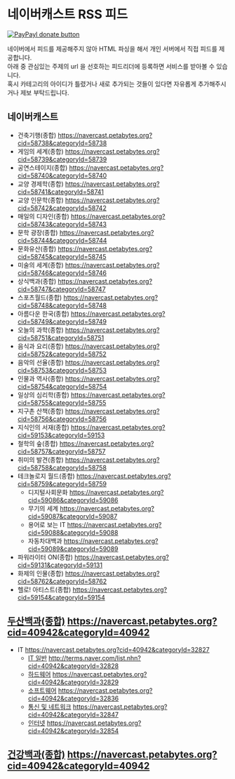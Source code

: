 네이버캐스트 RSS 피드
==============

[![PayPayl donate button](https://img.shields.io/badge/paypal-donate-yellow.svg)](https://www.paypal.com/cgi-bin/webscr?cmd=_donations&business=MGCVHFBUUMSN6&lc=KR&item_name=navercast%20rss%20feed&currency_code=USD&bn=PP%2dDonationsBF%3abtn_donateCC_LG%2egif%3aNonHosted "Donate once-off to this project using Paypal")

네이버에서 피드를 제공해주지 않아 HTML 파싱을 해서 개인 서버에서 직접 피드를 제공합니다.  
아래 중 관심있는 주제의 url 을 선호하는 피드리더에 등록하면 서비스를 받아볼 수 있습니다.  
혹시 카테고리의 아이디가 틀렸거나 새로 추가되는 것들이 있다면 자유롭게 추가해주시거나 제보 부탁드립니다.

## 네이버캐스트
* 건축기행(종합) https://navercast.petabytes.org?cid=58738&categoryId=58738
* 게임의 세계(종합) https://navercast.petabytes.org?cid=58739&categoryId=58739
* 공연스테이지(종합) https://navercast.petabytes.org?cid=58740&categoryId=58740
* 교양 경제학(종합) https://navercast.petabytes.org?cid=58741&categoryId=58741
* 교양 인문학(종합) https://navercast.petabytes.org?cid=58742&categoryId=58742
* 매일의 디자인(종합) https://navercast.petabytes.org?cid=58743&categoryId=58743
* 문학 광장(종합) https://navercast.petabytes.org?cid=58744&categoryId=58744
* 문화유산(종합) https://navercast.petabytes.org?cid=58745&categoryId=58745
* 미술의 세계(종합) https://navercast.petabytes.org?cid=58746&categoryId=58746
* 상식백과(종합) https://navercast.petabytes.org?cid=58747&categoryId=58747
* 스포츠월드(종합) https://navercast.petabytes.org?cid=58748&categoryId=58748
* 아름다운 한국(종합) https://navercast.petabytes.org?cid=58749&categoryId=58749
* 오늘의 과학(종합) https://navercast.petabytes.org?cid=58751&categoryId=58751
* 음식과 요리(종합) https://navercast.petabytes.org?cid=58752&categoryId=58752
* 음악의 선율(종합) https://navercast.petabytes.org?cid=58753&categoryId=58753
* 인물과 역사(종합) https://navercast.petabytes.org?cid=58754&categoryId=58754
* 일상의 심리학(종합) https://navercast.petabytes.org?cid=58755&categoryId=58755
* 지구촌 산책(종합) https://navercast.petabytes.org?cid=58756&categoryId=58756
* 지식인의 서재(종합) https://navercast.petabytes.org?cid=59153&categoryId=59153
* 철학의 숲(종합) https://navercast.petabytes.org?cid=58757&categoryId=58757
* 취미의 발견(종합) https://navercast.petabytes.org?cid=58758&categoryId=58758
* 테크놀로지 월드(종합) https://navercast.petabytes.org?cid=58759&categoryId=58759
  * 디지털사회문화 https://navercast.petabytes.org?cid=59086&categoryId=59086
  * 무기의 세계 https://navercast.petabytes.org?cid=59087&categoryId=59087
  * 용어로 보는 IT https://navercast.petabytes.org?cid=59088&categoryId=59088
  * 자동차대백과 https://navercast.petabytes.org?cid=59089&categoryId=59089
* 파워라이터 ON(종합) https://navercast.petabytes.org?cid=59131&categoryId=59131
* 화제의 인물(종합) https://navercast.petabytes.org?cid=58762&categoryId=58762
* 헬로! 아티스트(종합) https://navercast.petabytes.org?cid=59154&categoryId=59154

## [두산백과(종합)](http://terms.naver.com/list.nhn?cid=40942&categoryId=40942) https://navercast.petabytes.org?cid=40942&categoryId=40942
* IT https://navercast.petabytes.org?cid=40942&categoryId=32827
  * [IT 일반](http://terms.naver.com/list.nhn?cid=40942&categoryId=32828) http://terms.naver.com/list.nhn?cid=40942&categoryId=32828
  * [하드웨어](http://terms.naver.com/list.nhn?cid=40942&categoryId=32829) https://navercast.petabytes.org?cid=40942&categoryId=32829
  * [소프트웨어](http://terms.naver.com/list.nhn?cid=40942&categoryId=32836) https://navercast.petabytes.org?cid=40942&categoryId=32836
  * [통신 및 네트워크](http://terms.naver.com/list.nhn?cid=40942&categoryId=32847) https://navercast.petabytes.org?cid=40942&categoryId=32847
  * [인터넷](http://terms.naver.com/list.nhn?cid=40942&categoryId=32854) https://navercast.petabytes.org?cid=40942&categoryId=32854
  
## [건강백과(종합)](http://terms.naver.com/list.nhn?cid=40942&categoryId=40942) https://navercast.petabytes.org?cid=40942&categoryId=40942
